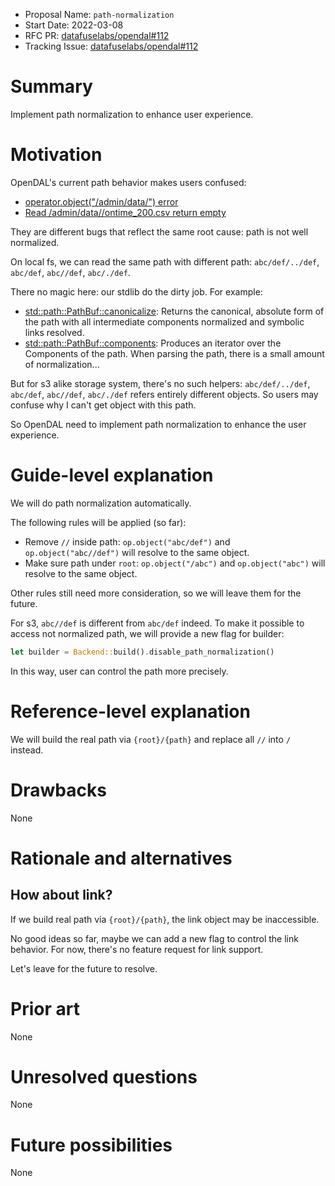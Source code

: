 - Proposal Name: `path-normalization`
- Start Date: 2022-03-08
- RFC PR: [datafuselabs/opendal#112](https://github.com/datafuselabs/opendal/pull/112)
- Tracking Issue: [datafuselabs/opendal#112](https://github.com/datafuselabs/opendal/issues/112)

# Summary

Implement path normalization to enhance user experience.

# Motivation

OpenDAL's current path behavior makes users confused:

- [operator.object("/admin/data/") error](https://github.com/datafuselabs/opendal/issues/107)
- [Read /admin/data//ontime_200.csv return empty](https://github.com/datafuselabs/opendal/issues/109)

They are different bugs that reflect the same root cause: path is not well normalized.

On local fs, we can read the same path with different path: `abc/def/../def`, `abc/def`, `abc//def`, `abc/./def`.

There no magic here: our stdlib do the dirty job. For example:

- [std::path::PathBuf::canonicalize](https://doc.rust-lang.org/std/path/struct.PathBuf.html#method.canonicalize): Returns the canonical, absolute form of the path with all intermediate components normalized and symbolic links resolved.
- [std::path::PathBuf::components](https://doc.rust-lang.org/std/path/struct.PathBuf.html#method.components): Produces an iterator over the Components of the path. When parsing the path, there is a small amount of normalization...

But for s3 alike storage system, there's no such helpers: `abc/def/../def`, `abc/def`, `abc//def`, `abc/./def` refers entirely different objects. So users may confuse why I can't get object with this path.

So OpenDAL need to implement path normalization to enhance the user experience.

# Guide-level explanation

We will do path normalization automatically.

The following rules will be applied (so far):

- Remove `//` inside path: `op.object("abc/def")` and `op.object("abc//def")` will resolve to the same object.
- Make sure path under `root`: `op.object("/abc")` and `op.object("abc")` will resolve to the same object.

Other rules still need more consideration, so we will leave them for the future.

For s3, `abc//def` is different from `abc/def` indeed. To make it possible to access not normalized path, we will provide a new flag for builder:

```rust
let builder = Backend::build().disable_path_normalization()
```

In this way, user can control the path more precisely.

# Reference-level explanation

We will build the real path via `{root}/{path}` and replace all `//` into `/` instead.

# Drawbacks

None

# Rationale and alternatives

## How about link?

If we build real path via `{root}/{path}`, the link object may be inaccessible.

No good ideas so far, maybe we can add a new flag to control the link behavior. For now, there's no feature request for link support.

Let's leave for the future to resolve.

# Prior art

None

# Unresolved questions

None

# Future possibilities

None
